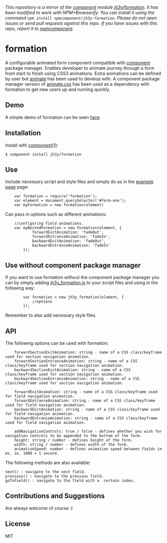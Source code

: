 *This repository is a mirror of the [component](http://component.io) module [jh3y/formation](http://github.com/jh3y/formation). It has been modified to work with NPM+Browserify. You can install it using the command `npm install npmcomponent/jh3y-formation`. Please do not open issues or send pull requests against this repo. If you have issues with this repo, report it to [npmcomponent](https://github.com/airportyh/npmcomponent).*
# formation

  A configurable animated form component compatible with [component](https://github.com/component/component) package manager. Enables developer to animate journey through a form from start to finish using CSS3 animations. Extra animations can be defined by user but [animate](https://github.com/daneden/animate.css) has been used to develop with. A component package manager version of [animate.css](http://github.com/jh3y/animate) has been used as a dependency with formation to get new users up and running quickly.

## Demo

A simple demo of formation can be seen [here](http://jsfiddle.net/3ZPgv/5/).

## Installation

  Install with [component(1)](https://github.com/component/component):

    $ component install jh3y/formation


## Use

Include necessary script and style files and simply do as in the [example page](https://github.com/jh3y/formation/blob/master/example.html) page:

		var formation = require('formation');
		var element = document.querySelector('#form-one');
		var myFormation = new formation(element)

Can pass in options such as different animations:

		//configuring field animations.
		var myNestedFormation = new formation(element, {
				forwardExitAnimation: 'fadeOut',
				forwardEntranceAnimation: 'fadeIn',
				backwardExitAnimation: 'fadeOut',
				backwardEntranceAnimation: 'fadeIn'
			});


## Use without component package manager

 If you want to use formation without the component package manager you can by simply adding [jh3y_formation.js](https://github.com/jh3y/formation/master/jh3y_formation.js) to your script files and using in the following way:

	 		var formation = new jh3y_formation(element, {
	 			//options
	 		});

Remember to also add necessary style files.

## API

The following options can be used with formation:

		forwardSectionExitAnimation: string - name of a CSS class/keyframe used for section navigation animation.
		forwardSectionEntranceAnimation: string - name of a CSS class/keyframe used for section navigation animation.
		backwardSectionExitAnimation: string - name of a CSS class/keyframe used for section navigation animation.
		backwardSectionEntranceAnimation: string - name of a CSS class/keyframe used for section navigation animation.

		forwardExitAnimation: string - name of a CSS class/keyframe used for field navigation animation.
		forwardEntranceAnimation: string - name of a CSS class/keyframe used for field navigation animation.
		backwardExitAnimation: string - name of a CSS class/keyframe used for field navigation animation.
		backwardEntranceAnimation: string - name of a CSS class/keyframe used for field navigation animation.

		addNavigationControls: true / false - defines whether you wish for navigation controls to be appended to the bottom of the form.
		height: string / number - defines height of the form.
		width: string / number - defines width of the form.
		animationSpeed: number - defines animation speed between fields in ms. ie. 1000 = 1 second.

The following methods are also available:

	next() : navigate to the next field.
	previous() : navigate to the previous field.
	goToField() : navigate to the field with a  certain index.

## Contributions and Suggestions

Are always welcome of course :)

## License

  MIT

